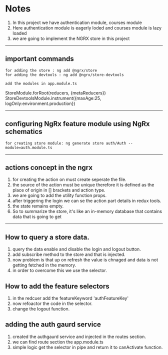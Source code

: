 # Notes

1. In this project we have authentication module, courses module
2. Here authentication module is eagerly loded and courses module is lazy loaded
3. we are going to implement the NGRX store in this project

---

## important commands

``` for adding the store : ng add @ngrx/store ```  
 `for adding the devtools : ng add @ngrx/store-devtools`

`add the modules in app.module.ts`

StoreModule.forRoot(reducers, {metaReducers})  
StoreDevtoolsModule.instrument({maxAge:25, logOnly:environment.production})

---

## configuring NgRx feature module using NgRx schematics

`for creating store module: ng generate store auth/Auth --module=auth.module.ts`

---

## actions concept in the ngrx

1. for creating the action on must create seperate the file.
2. the source of the action must be unique therefore it is defined as the place of origin in [] brackets and action type.
3. we are going to add the utility function props.
4. after triggering the login we can se the action part details in redux tools.
5. the state remains empty.
6. So to summarize the store, it's like an in-memory database that contains data that is going to get

---

## How to query a store data.

1. query the data enable and disable the login and logout button. 
2. add subscribe method to the store and that is injected.
3. now problem is that up on refresh the value is chnaged and data is not getting fetched in the memory.
4. in order to overcome this we use the selector. 

##  How to add the feature selectors 
1. in the redcuer add the featureKeyword 'authFeatureKey'
2. now refoactor the code in the selector. 
3. change the logout function. 

## adding the auth gaurd service
1. created the authgaurd service and injected in the routes section.
2. we can find route section the app.module.ts
3. simple logic get the selector in pipe and return it to canActivate function. 
